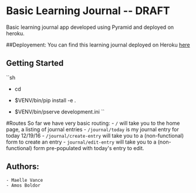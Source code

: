 # Basic Learning Journal -- DRAFT

Basic learning journal app developed using Pyramid and deployed on heroku.

##Deployement:
You can find this learning journal deployed on Heroku [here](http://maelle-learning-journal.herokuapp.com)



## Getting Started

``sh
- cd <directory containing this file>

- $VENV/bin/pip install -e .

- $VENV/bin/pserve development.ini
``

#Routes
So far we have very basic routing:
    - `/` will take you to the home page, a listing of journal entries
    - `/journal/today` is my journal entry for today 12/19/16
    - `/journal/create-entry` will take you to a (non-functional) form to create an entry
    - `journal/edit-entry` will take you to a (non-functional) form pre-populated with today's entry to edit.

## Authors:
    - Maelle Vance
    - Amos Boldor